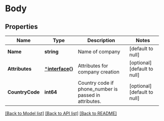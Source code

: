 # Body

## Properties
Name | Type | Description | Notes
------------ | ------------- | ------------- | -------------
**Name** | **string** | Name of company | [default to null]
**Attributes** | [***interface{}**](interface{}.md) | Attributes for company creation | [optional] [default to null]
**CountryCode** | **int64** | Country code if phone_number is passed in attributes. | [optional] [default to null]

[[Back to Model list]](../README.md#documentation-for-models) [[Back to API list]](../README.md#documentation-for-api-endpoints) [[Back to README]](../README.md)


